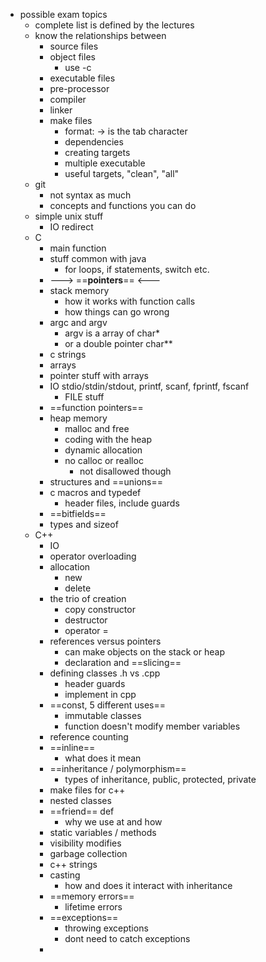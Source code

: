 - possible exam topics
	- complete list is defined by the lectures
	- know the relationships between
		- source files
		- object files
			- use -c
		- executable files
		- pre-processor
		- compiler 
		- linker
		- make files
			- format: -> is the tab character
			- dependencies
			- creating targets
			- multiple executable
			- useful targets, "clean", "all"
	- git
		- not syntax as much
		- concepts and functions you can do
	- simple unix stuff
		- IO redirect
	- C
		- main function
		- stuff common with java
			- for loops, if statements, switch etc.
		- ---> ==**pointers**== <---
		- stack memory
			- how it works with function calls
			- how things can go wrong
		- argc and argv
			- argv is a array of char*
			- or a double pointer char**
		- c strings
		- arrays
		- pointer stuff with arrays
		- IO stdio/stdin/stdout, printf, scanf, fprintf, fscanf 
			- FILE stuff
		- ==function pointers==
		- heap memory
			- malloc and free
			- coding with the heap
			- dynamic allocation
			- no calloc or realloc
				- not disallowed though
		- structures and ==unions==
		- c macros and typedef
			- header files, include guards
		- ==bitfields==
		- types and sizeof
	- C++
		- IO
		- operator overloading
		- allocation
			- new 
			- delete
		- the trio of creation
			- copy constructor
			- destructor
			- operator =
		- references versus pointers
			- can make objects on the stack or heap
			- declaration and ==slicing==
		- defining classes .h vs .cpp 
			- header guards
			- implement in cpp
		- ==const, 5 different uses==
			- immutable classes
			- function doesn't modify member variables
		- reference counting
		- ==inline==
			- what does it mean
		- ==inheritance / polymorphism==
			- types of inheritance, public, protected, private
		- make files for c++
		- nested classes
		- ==friend== def
			- why we use at and how
		- static variables / methods
		- visibility modifies
		- garbage collection 
		- c++ strings
		- casting
			- how and does it interact with inheritance
		- ==memory errors==
			- lifetime errors
		- ==exceptions==
			- throwing exceptions
			- dont need to catch exceptions
		- 